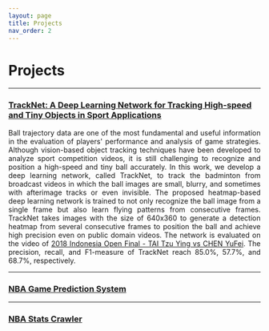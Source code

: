 ```yaml
---
layout: page
title: Projects
nav_order: 2
---
```


# Projects

---

<h3><a href="https://inoliao.github.io/CoachAI/" target="_blank">TrackNet: A Deep Learning Network for Tracking High-speed and Tiny Objects in Sport Applications</a></h3>
<div align="justify">
Ball trajectory data are one of the most fundamental and useful information in the evaluation of players' performance and analysis of game strategies. Although vision-based object tracking techniques have been developed to analyze sport competition videos, it is still challenging to recognize and position a high-speed and tiny ball accurately. In this work, we develop a deep learning network, called TrackNet, to track the badminton from broadcast videos in which the ball images are small, blurry, and sometimes with afterimage tracks or even invisible. The proposed heatmap-based deep learning network is trained to not only recognize the ball image from a single frame but also learn flying patterns from consecutive frames. TrackNet takes images with the size of 640x360 to generate a detection heatmap from several consecutive frames to position the ball and achieve high precision even on public domain videos. The network is evaluated on the video of <a href="https://www.youtube.com/watch?v=__oUhNyM-Jc" target="_blank">2018 Indonesia Open Final - TAI Tzu Ying vs CHEN YuFei</a>. The precision, recall, and F1-measure of TrackNet reach 85.0%, 57.7%, and 68.7%, respectively.
</div>

---

<h3><a href="https://github.com/INoLiao" target="_blank">NBA Game Prediction System</a></h3>

---

<h3><a href="https://github.com/INoLiao" target="_blank">NBA Stats Crawler</a></h3>

